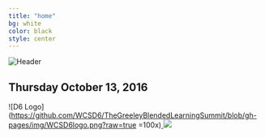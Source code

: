 ```yaml
---
title: "home"
bg: white
color: black
style: center
---
```


![Header](https://github.com/WCSD6/TheGreeleyBlendedLearningSummit/blob/gh-pages/img/BlendedLearningSummit-02-1.png?raw=true)

## Thursday October 13, 2016


![D6 Logo](https://github.com/WCSD6/TheGreeleyBlendedLearningSummit/blob/gh-pages/img/WCSD6logo.png?raw=true =100x)<a href="https://greeley.revtrak.net/tek9.asp?pg=RW_BlndLrnngSmmt" target="_blank">
   <img src="https://github.com/WCSD6/TheGreeleyBlendedLearningSummit/blob/gh-pages/img/Registersm.png?raw=true">
</a>
